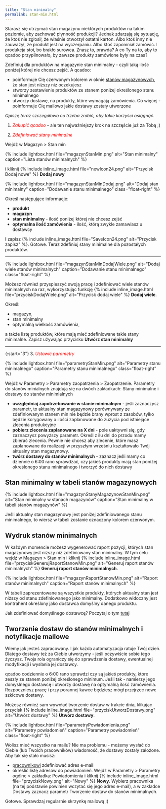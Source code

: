 ```yaml
---
title: "Stan minimalny"
permalink: stan-min.html
---
```


Starasz się utrzymać stan magazynu niektórych produktów na takim poziomie, aby zachować płynność produkcji? Jednak zdarzają się sytuację, że ktoś nie zgłosił, że właśnie otworzył ostatni karton. Albo ktoś inny nie zauważył, że produkt jest na wyczerpaniu. Albo ktoś zapomniał zamówić. I produkcja stoi, bo brakło surowca. Znasz to, prawda? A co Ty na to, aby to qcadoo przypilnowało, by zawsze produkty zamówione były na czas?

Zdefiniuj dla produktów na magazynie stan minimalny - czyli taką ilość poniżej której nie chcesz zejść. A qcadoo:
- poinformuje Cię czerwonym kolorem w oknie [stanów magazynowych](/stany-magazynow), że stan jest niższy niż oczekujesz 
- stworzy zestawienie produktów ze stanem poniżej określonego stanu minimalnego
- utworzy dostawę, na produkty, które wymagają zamówienia. Co więcej - poinformuje Cię mailowo jakie dostawy zostały utworzone


_Opiszę teraz szczegółowo co trzeba zrobić, aby takie korzyści osiągnąć._

1. <span style="color:red"> *Zakupić qcadoo*</span> - ale ten najważniejszy krok na szczęście już za Tobą ;)

2. <span style="color:red"> *Zdefiniować stany minimalne*</span>

Wejdź w Magazyn > Stan min

{% include lightbox.html file="magazynStanMin.png" alt="Stan minimalny" caption="Lista stanów minimalnych" %}

i kliknij {% include inline_image.html file="newIcon24.png" alt="Przycisk Dodaj nowe" %} **Dodaj nowy**

{% include lightbox.html file="magazynStanMinDodaj.png" alt="Dodaj stan minimalny" caption="Dodawanie stanu minimalnego" class="float-right" %}

Określ następujące informacje:
- **produkt** 
- **magazyn** 
- **stan minimalny** - ilość poniżej której nie chcesz zejść
- **optymalna ilość zamówienia** - ilość, którą zwykle zamawiasz u dostawcy

I zapisz {% include inline_image.html file="SaveIcon24.png" alt="Przycisk zapisz" %}. Gotowe. Teraz zdefiniuj stany minimalne dla pozostałych produktów.

--- 

{% include lightbox.html file="magazynStanMinDodajWiele.png" alt="Dodaj wiele stanów minimalnych" caption="Dodawanie stanu minimalnego" class="float-right" %}

Możesz również przyspieszyć swoją pracę i zdefiniować wiele stanów minimalnych na raz, wykorzystując funkcję {% include inline_image.html file="przyciskDodajWiele.png" alt="Przycisk dodaj wiele" %} **Dodaj wiele**. 

Określ:
- magazyn, 
- stan minimalny 
- optymalną wielkość zamówienia, 

a także listę produktów, które mają mieć zdefiniowane takie stany minimalne. Zapisz używając przycisku **Utwórz stan minimalny**

---



{:start="3"}
3. <span style="color:red"> *Ustawić parametry*</span>

{% include lightbox.html file="parametryStanMin.png" alt="Parametry stanu minimalnego" caption="Parametry stanu minimalnego" class="float-right" %}

Wejdź w Parametry > Parametry zaopatrzenia > Zaopatrzenie. Parametry do stanów minialnych znajdują się na dwóch zakładkach: Stany minimalne i dostawy do stanów minimialnych

- **uwzględniaj zapotrzebowanie w stanie minimalnym** - jeśli zaznaczysz parametr, to aktualny stan magazynowy porównywany ze zdefiniowanym stanem min nie będzie brany wprost z zasobów, tylko będzie korygowany o ilości zaplanowane do zużycia pod istniejące zlecenia produkcyjne
- **pobierz zlecenia zaplanowane na X dni** - pole uaktywni się, gdy zaznaczysz powyższy parametr. Określ z ilu dni do przodu mamy zbierać zlecenia. Pewnie nie chcesz aby zlecenie, które masz zaplanowane do realizacji w przyszłym wrześniu kształtowało Twój aktualny stan magazynowy.
- **twórz dostawy do stanów minimalnych** - zaznacz jeśli mamy co dziennie o 6:00 rano sprawdzać, czy jakieś produkty mają stan poniżej określonego stanu minimalnego i tworzyć do nich dostawy

## Stan minimalny w tabeli stanów magazynowych

{% include lightbox.html file="magazynStanyMagazynowStanMin.png" alt="Stan minimalny w stanach magazynów" caption="Stan minimalny w tabeli stanów magazynów" %}

Jeśli aktualny stan magazynowy jest poniżej zdefiniowanego stanu minimalnego, to wiersz w tabeli zostanie oznaczony kolorem czerwonym. 

## Wydruk stanów minimalnych

W każdym momencie możesz wygenerować raport pozycji, których stan magazynowy jest niższy niż zdefiniowany stan minimalny. W tym celu wejdź w Magazyn > Stan min i kliknij {% include inline_image.html file="przyciskGenerujRaportStanowMin.png" alt="Generuj raport stanów minimalnych" %} **Generuj raport stanów minimalnych**. 

{% include lightbox.html file="magazynRaportStanowMin.png" alt="Raport stanów minimalnych" caption="Raport stanów minimalnych" %}

W tabeli zaprezentowane są wszystkie produkty, których aktualny stan jest niższy od stanu zdefiniowanego jako minimalny. Dodatkowo widoczny jest kontrahent określony jako dostawca domyślny danego produktu.

Jak zdefiniować domyślnego dostawcę? Poczytaj o tym [tutaj](/firmy)

## Tworzenie dostaw do stanów minimalnych i notyfikacje mailowe 

Wiemy jak jesteś zapracowany. I jak każda automatyzacja ratuje Twój dzień. Dlatego dostawy też za Ciebie utworzymy - jeśli oczywiście sobie tego życzysz. Twoja rola ograniczy się do sprawdzenia dostawy, ewentualnej modyfikacji i wysłania jej dostawcy.

qcadoo codziennie o 6:00 rano sprawdzi czy są jakieś produkty, które zeszły ze stanem poniżej określonego minimum. Jeśli tak - namierzy jego domyślnego dostawcę i utworzy dostawę na optymalną ilość zamówienia. Rozpoczniesz pracę i przy porannej kawce będziesz mógł przejrzeć nowe szkicowe dostawy.

Możesz również sam wywołać tworzenie dostaw w trakcie dnia, klikając przycisk {% include inline_image.html file="przyciskUtworzDostawy.png" alt="Utwórz dostawy" %} **Utwórz dostawy**. 

{% include lightbox.html file="parametryPowiadomienia.png" alt="Parametry powiadomień" caption="Parametry powiadomień" class="float-right" %}

Wolisz mieć wszystko na mailu? Nie ma problemu - możemy wysłać do Ciebie (lub Twoich pracowników) wiadomość, że dostawy zostały założone. Aby tak się stało musisz:
- [pracownikowi](/pracownicy) zdefiniować adres e-mail
- określić listę adresów do powiadomień. Wejdź w Parametry > Parametry ogólne > zakładka: Powiadomienia i kliknij {% include inline_image.html file="przyciskNowy.png" alt="Nowy" %} **Nowy**. Wybierz pracownika (na tej podstawie powinien wczytać się jego adres e-mail), a w zakładce Dostawy zaznacz parametr Tworzenie dostaw do stanów minimalnych. 

Gotowe. Sprawdzaj regularnie skrzynkę mailową ;) 
